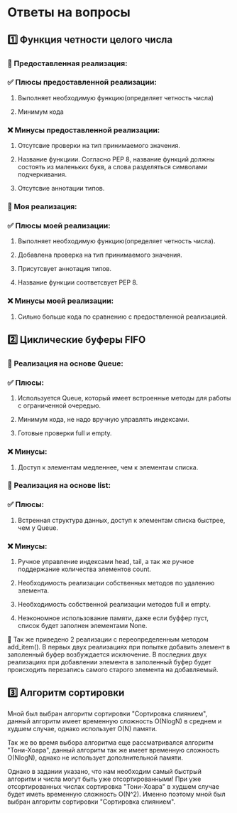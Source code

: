 # Ответы на вопросы
## 1️⃣ Функция четности целого числа

### 🔹 Предоставленная реализация:

### ✅ Плюсы предоставленной реализации:

1. Выполняет необходимую функцию(определяет четность числа)

2. Минимум кода

### ❌ Минусы предоставленной реализации:

1. Отсутсвие проверки на тип принимаемого значения.

2. Название функциии. Согласно PEP 8, название функций должны состоять из маленьких букв, а слова разделяться символами подчеркивания.

3. Отсутсвие аннотации типов.

### 🔹 Моя реализация:

### ✅ Плюсы моей реализации:

1. Выполняет необходимую функцию(определяет четность числа).

2. Добавлена проверка на тип принимаемого значения.
    
3. Присутсвует аннотация типов.
    
4. Название функции соответсвует PEP 8.

### ❌ Минусы моей реализации:
    
1. Сильно больше кода по сравнению с предоствленной реализацией.

## 2️⃣ Циклические буферы FIFO

### 🔹 Реализация на основе Queue:

### ✅ Плюсы:

1. Используется Queue, который имеет встроенные методы для работы с ограниченной очередью.

2. Минимум кода, не надо вручную управлять индексами.

3. Готовые проверки full и empty.

### ❌ Минусы:

1. Доступ к элементам медленнее, чем к элементам списка.

### 🔹 Реализация на основе list:

### ✅ Плюсы:

1. Встренная структура данных, доступ к элементам списка быстрее, чем у Queue.

### ❌ Минусы:

1. Ручное управление индексами head, tail, а так же ручное поддержание количества элементов count.

2. Необходимость реализации собственных методов по удалению элемента.

3. Необходимость собственной реализации методов full и empty.

4. Неэкономное использование памяти, даже если буффер пуст, список будет заполнен элементами None. 

🔹 Так же приведено 2 реализации с переопределенным методом add_item(). В первых двух реализациях при попытке добавить элемент в заполенный буфер возбуждается исключение. В последних двух реализациях при добавлении элемента в заполенный буфер будет происходить перезапись самого старого элемента на добавляемый.

## 3️⃣ Алгоритм сортировки

Мной был выбран алгоритм сортировки "Сортировка слиянием", данный алгоритм имеет временную сложность O(NlogN) в среднем и худшем случае, однако использует O(N) памяти.

Так же во время выбора алгоритма еще рассматривался алгоритм "Тони-Хоара", данный алгоритм так же имеет временную сложность O(NlogN), однако не использует дополнительной памяти. 

Однако в задании указано, что нам необходим самый быстрый алгоритм и числа могут быть уже отсортированными! При уже отсортированных числах сортировка "Тони-Хоара" в худшем случае будет иметь временную сложность O(N^2). Именно поэтому мной был выбран алгоритм сортировки "Сортировка слиянием".

